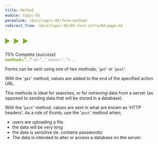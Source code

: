 ```yaml
---
title: Method
module: topic-05
permalink: /docs/topic-05/form-method/
redirect_from: /docs/topic-05/05-form-intro/04-page.md
---
```


<img src="./../../../img/arrow-divider.svg" style="width: 75px; border: none; margin: 0px 0 20px 0" />


<div class="panel panel-success">
  <div class="progress" style="margin-bottom: 0; border-bottom-left-radius: 0; border-bottom-right-radius: 0;">
    <div class="progress-bar progress-bar-success progress-bar-striped" role="progressbar" aria-valuenow="75" aria-valuemin="0" aria-valuemax="100" style="width: 75%">
      <span class="sr-only">75% Complete (success)</span>
    </div>
  </div>
  <div class="panel-body">
    <p style="font-size: large; margin: 0;"><span style="color: #999"><form action="#"</span> <span style="color: #79AF33; font-weight: bold;">method="..."</span> <span style="color: #999">id="..." class="..."> ... </form></span></p>
  </div>
</div>


Forms can be sent using one of two methods; '`get`' or '`post`'.

With the '`get`' method, values are added to the end of the specified action URL.

This methods is ideal for searches, or for _retrieving_ data from a server (as opposed to sending data that will be stored in a database).

With the '`post`' method, values are sent in what are known as 'HTTP headers'. As a rule of thumb, use the '`post`' method when;

- users are uploading a file.
- the data will be very long
- the data is sensitive (ie. contains passwords)
- The data is intended to alter or access a database on the server.
